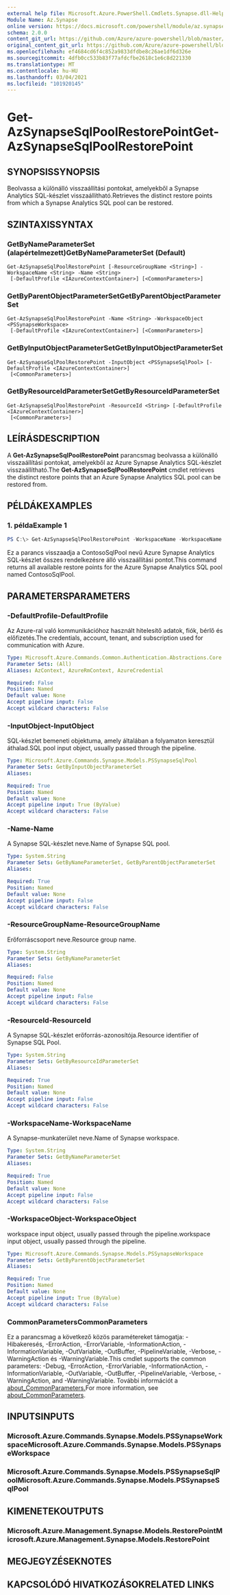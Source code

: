 ```yaml
---
external help file: Microsoft.Azure.PowerShell.Cmdlets.Synapse.dll-Help.xml
Module Name: Az.Synapse
online version: https://docs.microsoft.com/powershell/module/az.synapse/get-azsynapsesqlpoolrestorepoint
schema: 2.0.0
content_git_url: https://github.com/Azure/azure-powershell/blob/master/src/Synapse/Synapse/help/Get-AzSynapseSqlPoolRestorePoint.md
original_content_git_url: https://github.com/Azure/azure-powershell/blob/master/src/Synapse/Synapse/help/Get-AzSynapseSqlPoolRestorePoint.md
ms.openlocfilehash: ef4684cd6f4c852a9833dfdbe8c26ae1df6d326e
ms.sourcegitcommit: 4dfb0cc533b83f77afdcfbe2618c1e6c8d221330
ms.translationtype: MT
ms.contentlocale: hu-HU
ms.lasthandoff: 03/04/2021
ms.locfileid: "101920145"
---
```

# <span data-ttu-id="cacd7-101">Get-AzSynapseSqlPoolRestorePoint</span><span class="sxs-lookup"><span data-stu-id="cacd7-101">Get-AzSynapseSqlPoolRestorePoint</span></span>

## <span data-ttu-id="cacd7-102">SYNOPSIS</span><span class="sxs-lookup"><span data-stu-id="cacd7-102">SYNOPSIS</span></span>
<span data-ttu-id="cacd7-103">Beolvassa a különálló visszaállítási pontokat, amelyekből a Synapse Analytics SQL-készlet visszaállítható.</span><span class="sxs-lookup"><span data-stu-id="cacd7-103">Retrieves the distinct restore points from which a Synapse Analytics SQL pool can be restored.</span></span>

## <span data-ttu-id="cacd7-104">SZINTAXIS</span><span class="sxs-lookup"><span data-stu-id="cacd7-104">SYNTAX</span></span>

### <span data-ttu-id="cacd7-105">GetByNameParameterSet (alapértelmezett)</span><span class="sxs-lookup"><span data-stu-id="cacd7-105">GetByNameParameterSet (Default)</span></span>
```
Get-AzSynapseSqlPoolRestorePoint [-ResourceGroupName <String>] -WorkspaceName <String> -Name <String>
 [-DefaultProfile <IAzureContextContainer>] [<CommonParameters>]
```

### <span data-ttu-id="cacd7-106">GetByParentObjectParameterSet</span><span class="sxs-lookup"><span data-stu-id="cacd7-106">GetByParentObjectParameterSet</span></span>
```
Get-AzSynapseSqlPoolRestorePoint -Name <String> -WorkspaceObject <PSSynapseWorkspace>
 [-DefaultProfile <IAzureContextContainer>] [<CommonParameters>]
```

### <span data-ttu-id="cacd7-107">GetByInputObjectParameterSet</span><span class="sxs-lookup"><span data-stu-id="cacd7-107">GetByInputObjectParameterSet</span></span>
```
Get-AzSynapseSqlPoolRestorePoint -InputObject <PSSynapseSqlPool> [-DefaultProfile <IAzureContextContainer>]
 [<CommonParameters>]
```

### <span data-ttu-id="cacd7-108">GetByResourceIdParameterSet</span><span class="sxs-lookup"><span data-stu-id="cacd7-108">GetByResourceIdParameterSet</span></span>
```
Get-AzSynapseSqlPoolRestorePoint -ResourceId <String> [-DefaultProfile <IAzureContextContainer>]
 [<CommonParameters>]
```

## <span data-ttu-id="cacd7-109">LEÍRÁS</span><span class="sxs-lookup"><span data-stu-id="cacd7-109">DESCRIPTION</span></span>
<span data-ttu-id="cacd7-110">A **Get-AzSynapseSqlPoolRestorePoint** parancsmag beolvassa a különálló visszaállítási pontokat, amelyekből az Azure Synapse Analytics SQL-készlet visszaállítható.</span><span class="sxs-lookup"><span data-stu-id="cacd7-110">The **Get-AzSynapseSqlPoolRestorePoint** cmdlet retrieves the distinct restore points that an Azure Synapse Analytics SQL pool can be restored from.</span></span>

## <span data-ttu-id="cacd7-111">PÉLDÁK</span><span class="sxs-lookup"><span data-stu-id="cacd7-111">EXAMPLES</span></span>

### <span data-ttu-id="cacd7-112">1. példa</span><span class="sxs-lookup"><span data-stu-id="cacd7-112">Example 1</span></span>
```powershell
PS C:\> Get-AzSynapseSqlPoolRestorePoint -WorkspaceName -WorkspaceName ContosoWorkspace -Name ContosoSqlPool
```

<span data-ttu-id="cacd7-113">Ez a parancs visszaadja a ContosoSqlPool nevű Azure Synapse Analytics SQL-készlet összes rendelkezésre álló visszaállítási pontot.</span><span class="sxs-lookup"><span data-stu-id="cacd7-113">This command returns all available restore points for the Azure Synapse Analytics SQL pool named ContosoSqlPool.</span></span>

## <span data-ttu-id="cacd7-114">PARAMETERS</span><span class="sxs-lookup"><span data-stu-id="cacd7-114">PARAMETERS</span></span>

### <span data-ttu-id="cacd7-115">-DefaultProfile</span><span class="sxs-lookup"><span data-stu-id="cacd7-115">-DefaultProfile</span></span>
<span data-ttu-id="cacd7-116">Az Azure-ral való kommunikációhoz használt hitelesítő adatok, fiók, bérlő és előfizetés.</span><span class="sxs-lookup"><span data-stu-id="cacd7-116">The credentials, account, tenant, and subscription used for communication with Azure.</span></span>

```yaml
Type: Microsoft.Azure.Commands.Common.Authentication.Abstractions.Core.IAzureContextContainer
Parameter Sets: (All)
Aliases: AzContext, AzureRmContext, AzureCredential

Required: False
Position: Named
Default value: None
Accept pipeline input: False
Accept wildcard characters: False
```

### <span data-ttu-id="cacd7-117">-InputObject</span><span class="sxs-lookup"><span data-stu-id="cacd7-117">-InputObject</span></span>
<span data-ttu-id="cacd7-118">SQL-készlet bemeneti objektuma, amely általában a folyamaton keresztül áthalad.</span><span class="sxs-lookup"><span data-stu-id="cacd7-118">SQL pool input object, usually passed through the pipeline.</span></span>

```yaml
Type: Microsoft.Azure.Commands.Synapse.Models.PSSynapseSqlPool
Parameter Sets: GetByInputObjectParameterSet
Aliases:

Required: True
Position: Named
Default value: None
Accept pipeline input: True (ByValue)
Accept wildcard characters: False
```

### <span data-ttu-id="cacd7-119">-Name</span><span class="sxs-lookup"><span data-stu-id="cacd7-119">-Name</span></span>
<span data-ttu-id="cacd7-120">A Synapse SQL-készlet neve.</span><span class="sxs-lookup"><span data-stu-id="cacd7-120">Name of Synapse SQL pool.</span></span>

```yaml
Type: System.String
Parameter Sets: GetByNameParameterSet, GetByParentObjectParameterSet
Aliases:

Required: True
Position: Named
Default value: None
Accept pipeline input: False
Accept wildcard characters: False
```

### <span data-ttu-id="cacd7-121">-ResourceGroupName</span><span class="sxs-lookup"><span data-stu-id="cacd7-121">-ResourceGroupName</span></span>
<span data-ttu-id="cacd7-122">Erőforráscsoport neve.</span><span class="sxs-lookup"><span data-stu-id="cacd7-122">Resource group name.</span></span>

```yaml
Type: System.String
Parameter Sets: GetByNameParameterSet
Aliases:

Required: False
Position: Named
Default value: None
Accept pipeline input: False
Accept wildcard characters: False
```

### <span data-ttu-id="cacd7-123">-ResourceId</span><span class="sxs-lookup"><span data-stu-id="cacd7-123">-ResourceId</span></span>
<span data-ttu-id="cacd7-124">A Synapse SQL-készlet erőforrás-azonosítója.</span><span class="sxs-lookup"><span data-stu-id="cacd7-124">Resource identifier of Synapse SQL Pool.</span></span>

```yaml
Type: System.String
Parameter Sets: GetByResourceIdParameterSet
Aliases:

Required: True
Position: Named
Default value: None
Accept pipeline input: False
Accept wildcard characters: False
```

### <span data-ttu-id="cacd7-125">-WorkspaceName</span><span class="sxs-lookup"><span data-stu-id="cacd7-125">-WorkspaceName</span></span>
<span data-ttu-id="cacd7-126">A Synapse-munkaterület neve.</span><span class="sxs-lookup"><span data-stu-id="cacd7-126">Name of Synapse workspace.</span></span>

```yaml
Type: System.String
Parameter Sets: GetByNameParameterSet
Aliases:

Required: True
Position: Named
Default value: None
Accept pipeline input: False
Accept wildcard characters: False
```

### <span data-ttu-id="cacd7-127">-WorkspaceObject</span><span class="sxs-lookup"><span data-stu-id="cacd7-127">-WorkspaceObject</span></span>
<span data-ttu-id="cacd7-128">workspace input object, usually passed through the pipeline.</span><span class="sxs-lookup"><span data-stu-id="cacd7-128">workspace input object, usually passed through the pipeline.</span></span>

```yaml
Type: Microsoft.Azure.Commands.Synapse.Models.PSSynapseWorkspace
Parameter Sets: GetByParentObjectParameterSet
Aliases:

Required: True
Position: Named
Default value: None
Accept pipeline input: True (ByValue)
Accept wildcard characters: False
```

### <span data-ttu-id="cacd7-129">CommonParameters</span><span class="sxs-lookup"><span data-stu-id="cacd7-129">CommonParameters</span></span>
<span data-ttu-id="cacd7-130">Ez a parancsmag a következő közös paramétereket támogatja: -Hibakeresés, -ErrorAction, -ErrorVariable, -InformationAction, -InformationVariable, -OutVariable, -OutBuffer, -PipelineVariable, -Verbose, -WarningAction és -WarningVariable.</span><span class="sxs-lookup"><span data-stu-id="cacd7-130">This cmdlet supports the common parameters: -Debug, -ErrorAction, -ErrorVariable, -InformationAction, -InformationVariable, -OutVariable, -OutBuffer, -PipelineVariable, -Verbose, -WarningAction, and -WarningVariable.</span></span> <span data-ttu-id="cacd7-131">További információt a [about_CommonParameters.](http://go.microsoft.com/fwlink/?LinkID=113216)</span><span class="sxs-lookup"><span data-stu-id="cacd7-131">For more information, see [about_CommonParameters](http://go.microsoft.com/fwlink/?LinkID=113216).</span></span>

## <span data-ttu-id="cacd7-132">INPUTS</span><span class="sxs-lookup"><span data-stu-id="cacd7-132">INPUTS</span></span>

### <span data-ttu-id="cacd7-133">Microsoft.Azure.Commands.Synapse.Models.PSSynapseWorkspace</span><span class="sxs-lookup"><span data-stu-id="cacd7-133">Microsoft.Azure.Commands.Synapse.Models.PSSynapseWorkspace</span></span>

### <span data-ttu-id="cacd7-134">Microsoft.Azure.Commands.Synapse.Models.PSSynapseSqlPool</span><span class="sxs-lookup"><span data-stu-id="cacd7-134">Microsoft.Azure.Commands.Synapse.Models.PSSynapseSqlPool</span></span>

## <span data-ttu-id="cacd7-135">KIMENETEK</span><span class="sxs-lookup"><span data-stu-id="cacd7-135">OUTPUTS</span></span>

### <span data-ttu-id="cacd7-136">Microsoft.Azure.Management.Synapse.Models.RestorePoint</span><span class="sxs-lookup"><span data-stu-id="cacd7-136">Microsoft.Azure.Management.Synapse.Models.RestorePoint</span></span>

## <span data-ttu-id="cacd7-137">MEGJEGYZÉSEK</span><span class="sxs-lookup"><span data-stu-id="cacd7-137">NOTES</span></span>

## <span data-ttu-id="cacd7-138">KAPCSOLÓDÓ HIVATKOZÁSOK</span><span class="sxs-lookup"><span data-stu-id="cacd7-138">RELATED LINKS</span></span>
